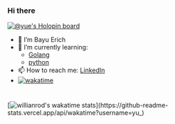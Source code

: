 ### Hi there
[![@yue's Holopin board](https://holopin.io/api/user/board?user=yue)](https://holopin.io/@yue)
- 👋 I’m Bayu Erich 
- 🌱 I’m currently learning: 
  + [Golang](https://golang.org/)
  + [python](https://www.python.org/)
- 📫 How to reach me: [LinkedIn](https://www.linkedin.com/in/bayuerich/)
- [![wakatime](https://wakatime.com/badge/user/b642d58c-7a7f-424c-bf74-8651af920de6.svg)](https://wakatime.com/@b642d58c-7a7f-424c-bf74-8651af920de6)

# 
[![willianrod's wakatime stats](https://github-readme-stats.vercel.app/api/wakatime?username=yu_)](https://github-readme-stats.vercel.app/api/wakatime?username=yu_)


